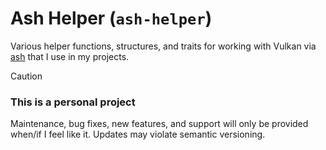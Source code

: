 # Ash Helper (`ash-helper`)

Various helper functions, structures, and traits for working with Vulkan via [ash](https://github.com/ash-rs/ash)
that I use in my projects.

> [!CAUTION] 
> ### This is a personal project
>
> Maintenance, bug fixes, new features, and support will only be provided when/if I feel like it.
> Updates may violate semantic versioning.
>